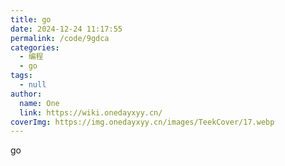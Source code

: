 ```yaml
---
title: go
date: 2024-12-24 11:17:55
permalink: /code/9gdca
categories:
  - 编程
  - go
tags:
  - null
author:
  name: One
  link: https://wiki.onedayxyy.cn/
coverImg: https://img.onedayxyy.cn/images/TeekCover/17.webp
---
```



go